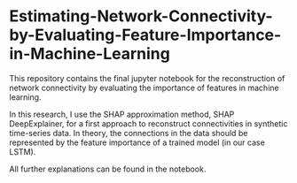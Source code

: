 # Estimating-Network-Connectivity-by-Evaluating-Feature-Importance-in-Machine-Learning

This repository contains the final jupyter notebook for the reconstruction of network connectivity by evaluating the importance of features in machine learning.

In this research, I use the SHAP approximation method, SHAP DeepExplainer, for a first approach to reconstruct connectivities in synthetic time-series data. In theory, the connections in the data should be represented by
the feature importance of a trained model (in our case LSTM).

All further explanations can be found in the notebook.
